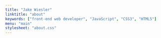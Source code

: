 ```yaml
---
title: "Jake Wiesler"
linktitle: "about"
keywords: ["front-end web developer", "JavaScript", "CSS3", "HTML5"]
menu: "main"
stylesheet: "about.css"
---
```

